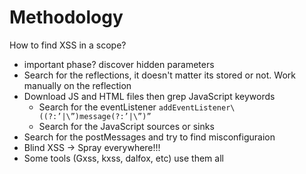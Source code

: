 # Methodology

How to find XSS in a scope?

- important phase? discover hidden parameters
- Search for the reflections, it doesn't matter its stored or not. Work manually on the reflection
- Download JS and HTML files then grep JavaScript keywords
    - Search for the eventListener `addEventListener\((?:’|\”)message(?:’|\”)”`
    - Search for the JavaScript sources or sinks
- Search for the postMessages and try to find misconfiguraion
- Blind XSS → Spray everywhere!!!
- Some tools (Gxss, kxss, dalfox, etc) use them all